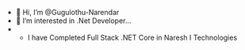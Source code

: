 - 👋 Hi, I’m @Gugulothu-Narendar
- 👀 I’m interested in  .Net Developer...
- - I have Completed Full Stack .NET Core in Naresh I Technologies




<!---
Gugulothu-Narendar/Gugulothu-Narendar is a ✨ special ✨ repository because its `README.md` (this file) appears on your GitHub profile.
You can click the Preview link to take a look at your changes.
--->
